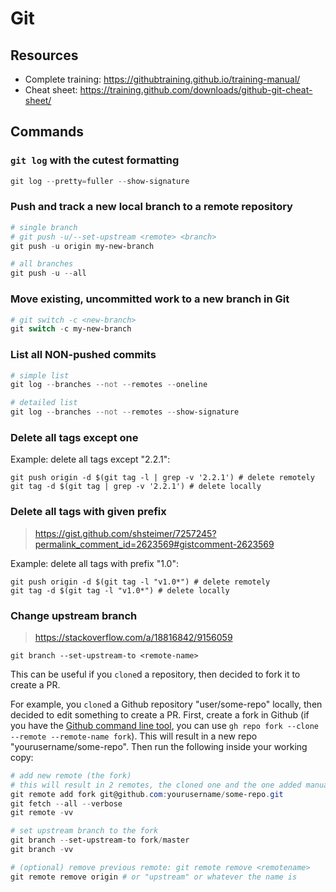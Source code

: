 # Git

## Resources

- Complete training: https://githubtraining.github.io/training-manual/
- Cheat sheet: https://training.github.com/downloads/github-git-cheat-sheet/

## Commands

### `git log` with the cutest formatting

```powershell
git log --pretty=fuller --show-signature
```

### Push and track a new local branch to a remote repository

```powershell
# single branch
# git push -u/--set-upstream <remote> <branch>
git push -u origin my-new-branch

# all branches
git push -u --all
```

### Move existing, uncommitted work to a new branch in Git

```powershell
# git switch -c <new-branch>
git switch -c my-new-branch
```

### List all NON-pushed commits

```powershell
# simple list
git log --branches --not --remotes --oneline

# detailed list
git log --branches --not --remotes --show-signature
```

### Delete all tags except one

Example: delete all tags except "2.2.1":

```
git push origin -d $(git tag -l | grep -v '2.2.1') # delete remotely
git tag -d $(git tag | grep -v '2.2.1') # delete locally
```

### Delete all tags with given prefix

> https://gist.github.com/shsteimer/7257245?permalink_comment_id=2623569#gistcomment-2623569

Example: delete all tags with prefix "1.0":

```
git push origin -d $(git tag -l "v1.0*") # delete remotely
git tag -d $(git tag -l "v1.0*") # delete locally
```

### Change upstream branch

> https://stackoverflow.com/a/18816842/9156059

```
git branch --set-upstream-to <remote-name>
```

This can be useful if you `clone`d a repository, then decided to fork it to create a PR.

For example, you `clone`d a Github repository "user/some-repo" locally, then decided to edit something to create a PR.
First, create a fork in Github (if you have the [Github command line tool](https://github.com/cli/cli), you can use `gh repo fork --clone --remote --remote-name fork`). This will result in a new repo "yourusername/some-repo".
Then run the following inside your working copy:

```powershell
# add new remote (the fork)
# this will result in 2 remotes, the cloned one and the one added manually
git remote add fork git@github.com:yourusername/some-repo.git
git fetch --all --verbose
git remote -vv

# set upstream branch to the fork
git branch --set-upstream-to fork/master
git branch -vv

# (optional) remove previous remote: git remote remove <remotename>
git remote remove origin # or "upstream" or whatever the name is
```
